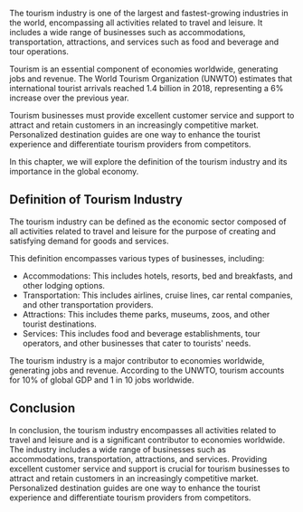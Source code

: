 
The tourism industry is one of the largest and fastest-growing industries in the world, encompassing all activities related to travel and leisure. It includes a wide range of businesses such as accommodations, transportation, attractions, and services such as food and beverage and tour operations.

Tourism is an essential component of economies worldwide, generating jobs and revenue. The World Tourism Organization (UNWTO) estimates that international tourist arrivals reached 1.4 billion in 2018, representing a 6% increase over the previous year.

Tourism businesses must provide excellent customer service and support to attract and retain customers in an increasingly competitive market. Personalized destination guides are one way to enhance the tourist experience and differentiate tourism providers from competitors.

In this chapter, we will explore the definition of the tourism industry and its importance in the global economy.

Definition of Tourism Industry
------------------------------

The tourism industry can be defined as the economic sector composed of all activities related to travel and leisure for the purpose of creating and satisfying demand for goods and services.

This definition encompasses various types of businesses, including:

* Accommodations: This includes hotels, resorts, bed and breakfasts, and other lodging options.
* Transportation: This includes airlines, cruise lines, car rental companies, and other transportation providers.
* Attractions: This includes theme parks, museums, zoos, and other tourist destinations.
* Services: This includes food and beverage establishments, tour operators, and other businesses that cater to tourists' needs.

The tourism industry is a major contributor to economies worldwide, generating jobs and revenue. According to the UNWTO, tourism accounts for 10% of global GDP and 1 in 10 jobs worldwide.

Conclusion
----------

In conclusion, the tourism industry encompasses all activities related to travel and leisure and is a significant contributor to economies worldwide. The industry includes a wide range of businesses such as accommodations, transportation, attractions, and services. Providing excellent customer service and support is crucial for tourism businesses to attract and retain customers in an increasingly competitive market. Personalized destination guides are one way to enhance the tourist experience and differentiate tourism providers from competitors.
